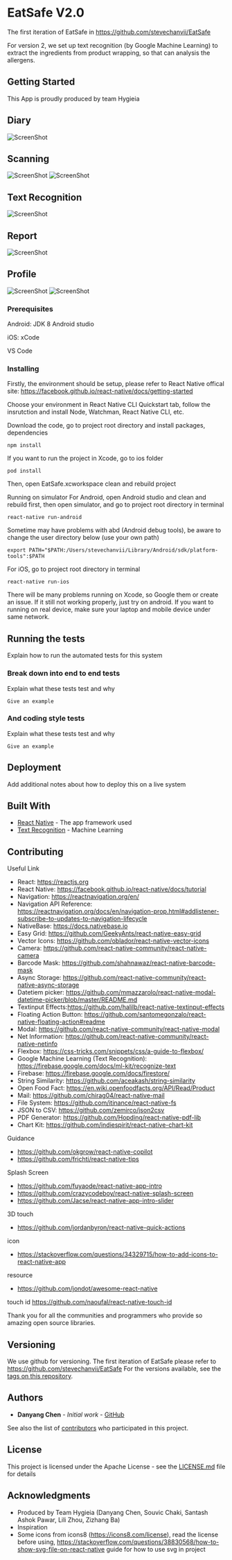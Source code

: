 # EatSafe V2.0

The first iteration of EatSafe in https://github.com/stevechanvii/EatSafe

For version 2, we set up text recognition (by Google Machine Learning) to extract the ingredients
from product wrapping, so that can analysis the allergens.

## Getting Started

This App is proudly produced by team Hygieia

## Diary
![ScreenShot](src/assets/screenshots/IMG_5282.JPG)

## Scanning
![ScreenShot](src/assets/screenshots/IMG_5283.JPG)
![ScreenShot](src/assets/screenshots/IMG_5284.JPG)

## Text Recognition
![ScreenShot](src/assets/screenshots/IMG_5288.JPG)

## Report
![ScreenShot](src/assets/screenshots/IMG_5285.JPG)

## Profile
![ScreenShot](src/assets/screenshots/IMG_5286.JPG)
![ScreenShot](src/assets/screenshots/IMG_5287.JPG)

### Prerequisites

Android:
JDK 8
Android studio

iOS:
xCode

VS Code

### Installing

Firstly, the environment should be setup, please refer to React Native offical site: https://facebook.github.io/react-native/docs/getting-started

Choose your environment in React Native CLI Quickstart tab, follow the insrutction and install Node, Watchman, React Native CLI, etc.


Download the code, go to project root directory and install packages, dependencies
```
npm install
```

If you want to run the project in Xcode, go to ios folder
```
pod install
```
Then, open EatSafe.xcworkspace clean and rebuild project


Running on simulator
For Android, open Android studio and clean and rebuild first, then open simulator, and go to project root directory in terminal
```
react-native run-android
```

Sometime may have problems with abd (Android debug tools), be aware to change the user directory below (use your own path)
```
export PATH="$PATH:/Users/stevechanvii/Library/Android/sdk/platform-tools":$PATH
```

For iOS, go to project root directory in terminal
```
react-native run-ios
```

There will be many problems running on Xcode, so Google them or create an issue. If it still not working properly, just try on android. If you want to running on real device, make sure your laptop and mobile device under same network.

## Running the tests

Explain how to run the automated tests for this system

### Break down into end to end tests

Explain what these tests test and why

```
Give an example
```

### And coding style tests

Explain what these tests test and why

```
Give an example
```

## Deployment

Add additional notes about how to deploy this on a live system

## Built With

* [React Native](https://facebook.github.io/react-native/docs/tutorial) - The app framework used
* [Text Recognition](https://firebase.google.com/docs/ml-kit/recognize-text) - Machine Learning

## Contributing

Useful Link
* React: https://reactjs.org
* React Native: https://facebook.github.io/react-native/docs/tutorial
* Navigation: https://reactnavigation.org/en/
* Navigation API Reference: https://reactnavigation.org/docs/en/navigation-prop.html#addlistener-subscribe-to-updates-to-navigation-lifecycle
* NativeBase: https://docs.nativebase.io
* Easy Grid: https://github.com/GeekyAnts/react-native-easy-grid
* Vector Icons: https://github.com/oblador/react-native-vector-icons
* Camera: https://github.com/react-native-community/react-native-camera
* Barcode Mask: https://github.com/shahnawaz/react-native-barcode-mask
* Async Storage: https://github.com/react-native-community/react-native-async-storage
* Datetiem picker: https://github.com/mmazzarolo/react-native-modal-datetime-picker/blob/master/README.md
* Textinput Effects:https://github.com/halilb/react-native-textinput-effects
* Floating Action Button: https://github.com/santomegonzalo/react-native-floating-action#readme
* Modal: https://github.com/react-native-community/react-native-modal
* Net Information: https://github.com/react-native-community/react-native-netinfo
* Flexbox: https://css-tricks.com/snippets/css/a-guide-to-flexbox/
* Google Machine Learning (Text Recognition): https://firebase.google.com/docs/ml-kit/recognize-text
* Firebase: https://firebase.google.com/docs/firestore/
* String Similarity: https://github.com/aceakash/string-similarity
* Open Food Fact: https://en.wiki.openfoodfacts.org/API/Read/Product
* Mail: https://github.com/chirag04/react-native-mail
* File System: https://github.com/itinance/react-native-fs
* JSON to CSV: https://github.com/zemirco/json2csv
* PDF Generator: https://github.com/Hopding/react-native-pdf-lib
* Chart Kit: https://github.com/indiespirit/react-native-chart-kit

Guidance
* https://github.com/okgrow/react-native-copilot
* https://github.com/frichti/react-native-tips

Splash Screen
* https://github.com/fuyaode/react-native-app-intro
* https://github.com/crazycodeboy/react-native-splash-screen
* https://github.com/Jacse/react-native-app-intro-slider

3D touch
* https://github.com/jordanbyron/react-native-quick-actions

icon
* https://stackoverflow.com/questions/34329715/how-to-add-icons-to-react-native-app

resource
* https://github.com/jondot/awesome-react-native

touch id
https://github.com/naoufal/react-native-touch-id






Thank you for all the communities and programmers who provide so amazing open source libraries. 

## Versioning

We use github for versioning. The first iteration of EatSafe please refer to https://github.com/stevechanvii/EatSafe For the versions available, see the [tags on this repository](https://github.com/stevechanvii/EatSafe-v2). 

## Authors

* **Danyang Chen** - *Initial work* - [GitHub](https://github.com/stevechanvii)

See also the list of [contributors](https://github.com/your/project/contributors) who participated in this project.

## License

This project is licensed under the Apache License - see the [LICENSE.md](LICENSE.md) file for details

## Acknowledgments

* Produced by Team Hygieia (Danyang Chen, Souvic Chaki, Santash Ashok Pawar, Lili Zhou, Zizhang Ba)
* Inspiration
* Some icons from icons8 (https://icons8.com/license), read the license before using, https://stackoverflow.com/questions/38830568/how-to-show-svg-file-on-react-native guide for how to use svg in project
